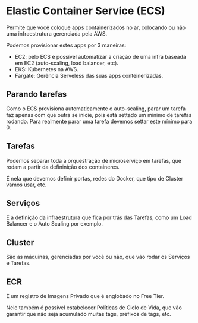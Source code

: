 # Elastic Container Service (ECS)

Permite que você coloque apps containerizados no ar, colocando ou
não uma infraestrutura gerenciada pela AWS.

Podemos provisionar estes apps por 3 maneiras:

- EC2: pelo ECS é possível automatizar a criação de uma infra baseada em EC2 (auto-scaling, load balancer, etc).
- EKS: Kubernetes na AWS.
- Fargate: Gerência Serveless das suas apps conteinerizadas.

## Parando tarefas

Como o ECS provisiona automaticamente o auto-scaling, parar um tarefa
faz apenas com que outra se inicie, pois está settado um mínimo de 
tarefas rodando. Para realmente parar uma tarefa devemos settar este 
mínimo para 0.

## Tarefas

Podemos separar toda a orquestração de microserviço em tarefas, que 
rodam a partir da defininição dos containeres.

É nela que devemos definir portas, redes do Docker, que tipo de Cluster
vamos usar, etc.

## Serviços

É a definição da infraestrutura que fica por trás das Tarefas, como um
Load Balancer e o Auto Scaling por exemplo.

## Cluster

São as máquinas, gerenciadas por você ou não, que vão rodar os Serviços
e Tarefas.

## ECR

É um registro de Imagens Privado que é englobado no Free Tier.

Nele também é possível estabelecer Políticas de Ciclo de Vida,
que vão garantir que não seja acumulado muitas tags, prefixos
de tags, etc.
